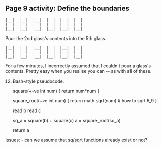 Page 9 activity: Define the boundaries
--------------------------------------

    |__|  |__|  |__|  |  |  |  |  |  | 
    |  |  |  |  |  |  |  |  |  |  |  | 
    |__|  |__|  |__|  |__|  |__|  |__| 

Pour the 2nd glass's contents into the 5th glass.

    |__|  |  |  |__|  |  |  |__|  |  | 
    |  |  |  |  |  |  |  |  |  |  |  | 
    |__|  |__|  |__|  |__|  |__|  |__| 

For a few minutes, I incorrectly assumed that I couldn't pour a glass's
contents. Pretty easy when you realise you can -- as with all of these.


12. Bash-style pseudocode.

    square(+-ve int num) {
        return num*num
    }

    square_root(+ve int num) {
        return math.sqrt(num) # how to sqrt 6_9
    }

    read b
    read c

    sq_a = square(b) + square(c)
    a = square_root(sq_a)

    return a

Issues:
    - can we assume that sq/sqrt functions already exist or not?
